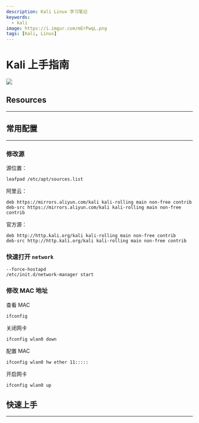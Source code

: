 ```yaml
---
description: Kali Linux 学习笔记
keywords:
  - kali
image: https://i.imgur.com/mErPwqL.png
tags: [Kali, Linux]
---
```


# Kali 上手指南

<img class="Badges" src="https://picgo-1259617372.cos.ap-beijing.myqcloud.com/logo_chen_%E7%B4%AB%E8%89%B2.svg"/>

## Resources

---

## 常用配置

---

### 修改源

源位置：

```
leafpad /etc/apt/sources.list
```

阿里云：

```
deb https://mirrors.aliyun.com/kali kali-rolling main non-free contrib
deb-src https://mirrors.aliyun.com/kali kali-rolling main non-free contrib
```

官方源：

```shell
deb http://http.kali.org/kali kali-rolling main non-free contrib
deb-src http://http.kali.org/kali kali-rolling main non-free contrib
```

### 快速打开 `network`

```
--force-hostapd
/etc/init.d/network-manager start
```

### 修改 MAC 地址

查看 MAC

```
ifconfig
```

关闭网卡

```
ifconfig wlan0 down
```

配置 MAC

```
ifconfig wlan0 hw ether 11:::::
```

开启网卡

```
ifconfig wlan0 up
```

## 快速上手

---
